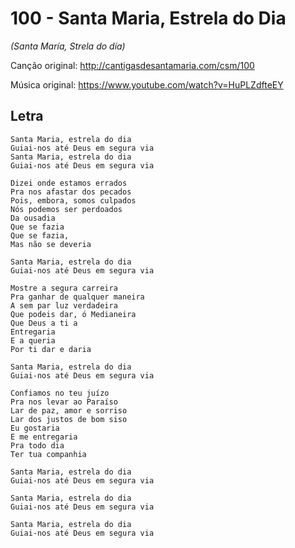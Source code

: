 # 100 - Santa Maria, Estrela do Dia
*(Santa María, Strela do día)*

Canção original: http://cantigasdesantamaria.com/csm/100

Música original: https://www.youtube.com/watch?v=HuPLZdfteEY

## Letra

```
Santa Maria, estrela do dia
Guiai-nos até Deus em segura via
Santa Maria, estrela do dia
Guiai-nos até Deus em segura via

Dizei onde estamos errados
Pra nos afastar dos pecados
Pois, embora, somos culpados
Nós podemos ser perdoados
Da ousadia
Que se fazia
Que se fazia,
Mas não se deveria

Santa Maria, estrela do dia
Guiai-nos até Deus em segura via

Mostre a segura carreira
Pra ganhar de qualquer maneira
A sem par luz verdadeira
Que podeis dar, ó Medianeira
Que Deus a ti a
Entregaria
E a queria
Por ti dar e daria

Santa Maria, estrela do dia
Guiai-nos até Deus em segura via

Confiamos no teu juízo
Pra nos levar ao Paraíso
Lar de paz, amor e sorriso
Lar dos justos de bom siso
Eu gostaria
E me entregaria
Pra todo dia
Ter tua companhia

Santa Maria, estrela do dia
Guiai-nos até Deus em segura via

Santa Maria, estrela do dia
Guiai-nos até Deus em segura via

Santa Maria, estrela do dia
Guiai-nos até Deus em segura via
```
